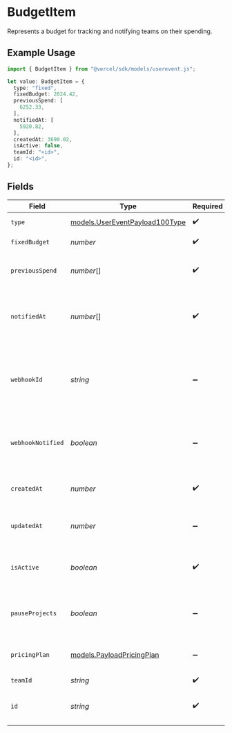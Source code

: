 # BudgetItem

Represents a budget for tracking and notifying teams on their spending.

## Example Usage

```typescript
import { BudgetItem } from "@vercel/sdk/models/userevent.js";

let value: BudgetItem = {
  type: "fixed",
  fixedBudget: 2024.42,
  previousSpend: [
    6252.33,
  ],
  notifiedAt: [
    5920.82,
  ],
  createdAt: 3690.02,
  isActive: false,
  teamId: "<id>",
  id: "<id>",
};
```

## Fields

| Field                                                                  | Type                                                                   | Required                                                               | Description                                                            |
| ---------------------------------------------------------------------- | ---------------------------------------------------------------------- | ---------------------------------------------------------------------- | ---------------------------------------------------------------------- |
| `type`                                                                 | [models.UserEventPayload100Type](../models/usereventpayload100type.md) | :heavy_check_mark:                                                     | The budget type                                                        |
| `fixedBudget`                                                          | *number*                                                               | :heavy_check_mark:                                                     | Budget amount                                                          |
| `previousSpend`                                                        | *number*[]                                                             | :heavy_check_mark:                                                     | Array of the last 3 months of spend data                               |
| `notifiedAt`                                                           | *number*[]                                                             | :heavy_check_mark:                                                     | Array of 50, 75, 100 to keep track of notifications sent out           |
| `webhookId`                                                            | *string*                                                               | :heavy_minus_sign:                                                     | Webhook id that corresponds to a webhook in Cosmos webhook collection  |
| `webhookNotified`                                                      | *boolean*                                                              | :heavy_minus_sign:                                                     | Keep track if the webhook has been called for the month                |
| `createdAt`                                                            | *number*                                                               | :heavy_check_mark:                                                     | Date time when budget is created                                       |
| `updatedAt`                                                            | *number*                                                               | :heavy_minus_sign:                                                     | Date time when budget is updated last                                  |
| `isActive`                                                             | *boolean*                                                              | :heavy_check_mark:                                                     | Is the budget currently active for a customer                          |
| `pauseProjects`                                                        | *boolean*                                                              | :heavy_minus_sign:                                                     | Should all projects be paused if budget is exceeded                    |
| `pricingPlan`                                                          | [models.PayloadPricingPlan](../models/payloadpricingplan.md)           | :heavy_minus_sign:                                                     | The acive pricing plan the team is billed with                         |
| `teamId`                                                               | *string*                                                               | :heavy_check_mark:                                                     | Partition key                                                          |
| `id`                                                                   | *string*                                                               | :heavy_check_mark:                                                     | Sort key that needs to be unique per teamId                            |